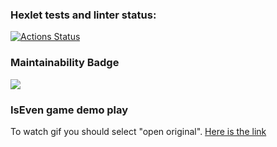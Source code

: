 ### Hexlet tests and linter status:
[![Actions Status](https://github.com/zheleznikov/java-project-61/actions/workflows/hexlet-check.yml/badge.svg)](https://github.com/zheleznikov/java-project-61/actions)


### Maintainability Badge
<a href="https://codeclimate.com/github/zheleznikov/java-project-61/maintainability"><img src="https://api.codeclimate.com/v1/badges/3618559205f6348ed917/maintainability" /></a>


### IsEven game demo play
To watch gif you should select "open original". [Here is the link](https://disk.yandex.ru/i/Rv5kWxQ8Jz7e9Q)
